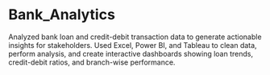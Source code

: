 # Bank_Analytics
Analyzed bank loan and credit-debit transaction data to generate actionable insights for stakeholders. Used Excel, Power BI, and Tableau to clean data, perform analysis, and create interactive dashboards showing loan trends, credit-debit ratios, and branch-wise performance.
